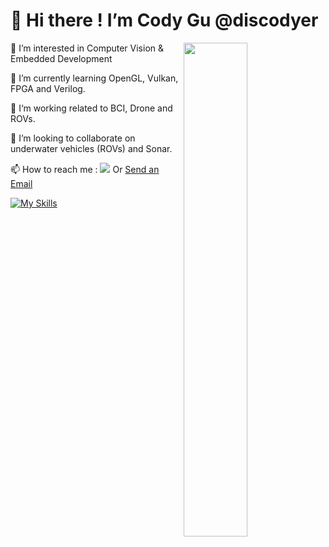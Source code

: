 # 👋 Hi there ! I’m Cody Gu @discodyer 

<a href="https://github.com/discodyer?tab=repositories" >
  <img align=right width="45%" src="https://github-readme-stats.vercel.app/api?username=discodyer&show_icons=true&theme=calm" />
</a>

👀 I’m interested in Computer Vision & Embedded Development
  
🌱 I’m currently learning OpenGL, Vulkan, FPGA and Verilog.
  
🧳 I‘m working related to BCI, Drone and ROVs.
  
💞️ I’m looking to collaborate on underwater vehicles (ROVs) and Sonar.
  
📫 How to reach me : [![](https://img.shields.io/badge/Telegram-@codygua-green.svg)](https://t.me/codygua) Or <a href = "mailto: cody23333@gmail.com">Send an Email</a>

[![My Skills](https://skillicons.dev/icons?i=c,cpp,cmake,linux,arduino,raspberrypi,ros,bash,md,nodejs,py,qt,vscode,vim,powershell,git,react,gatsby,nginx,wordpress,blender,unity,github,gitlab,matlab,ae,au,ps,pr,aws,cloudflare,vercel,bots,workers)](https://skillicons.dev)
  

